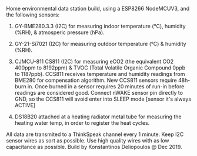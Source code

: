 Home environmental data station build, using a ESP8266 NodeMCUV3, and the following sensors:
  
   1. GY-BME280.3.3 (I2C) for measuring indoor temperature (°C), humidity (%RH), & atmosperic pressure (hPa).
   
   2. GY-21-Si7021  (I2C) for measuring outdoor temperature (°C) & humidity (%RH).
   
   3. CJMCU-811 CS811 (I2C) for measuring eCO2 (the equivalent CO2 400ppm to 8192ppm) & TVOC (Total Volatile Organic Compound 0ppb           to 1187ppb).
      CCS811 receives temperature and humidity readings from BME280 for compensation algorithm.
      New CCS811 sensors require 48h-burn in. Once burned in a sensor requires 20 minutes of run-in before readings are considered good.
      Connect nWAKE sensor pin directly to GND, so the CCS811 will avoid enter into SLEEP mode [sensor it's always ACTIVE]
      
   4. DS18B20 attached at a heating radiator metal tube for measuring the heating water temp, in order to register the heat cycles.
     
   All data are transmited to a ThinkSpeak channel every 1 minute.
   Keep I2C sensor wires as sort as possible. Use high quality wires with as low capacitance as possible.
   Build by Konstantinos Deliopoulos @ Dec 2019.
